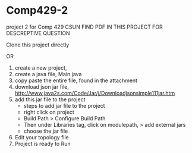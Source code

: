 # Comp429-2
project 2 for Comp 429 CSUN
FIND PDF IN THIS PROJECT FOR DESCREPTIVE QUESTION

Clone this project directly

OR

1.  create a new project, 
2. create a java file, Main.java
3. copy paste the entire file, found in the attachment
4. download json jar file, http://www.java2s.com/Code/Jar/j/Downloadjsonsimple111jar.htm
5. add this jar file to the project 
    - steps to add jar file to the project
    - right click on project
   - Build Path > Configure Build Path 
   - Then under Libraries tag, click on modulepath, > add external jars
   - choose the jar file
6. Edit your topology file
7. Project is ready to Run
